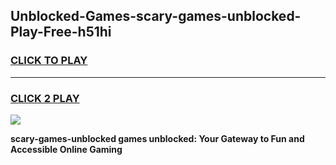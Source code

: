 
## Unblocked-Games-scary-games-unblocked-Play-Free-h51hi
<h3>
<a href="https://premium76.site?title=scary-games-unblocked&ref=21A">CLICK TO PLAY</a></h3>
<hr>

<h3>
<a href="https://premium76.site?title=scary-games-unblocked&ref=21A">CLICK 2 PLAY</a>
  
</h3>

<a href="https://premium76.site?title=scary-games-unblocked&ref=21A"><img src="https://clearcache.store/games.png"></a>


**scary-games-unblocked games unblocked: Your Gateway to Fun and Accessible Online Gaming**

